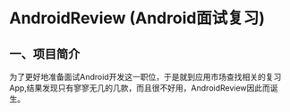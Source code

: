 # AndroidReview (Android面试复习)
## 一、项目简介
为了更好地准备面试Android开发这一职位，于是就到应用市场查找相关的复习App,结果发现只有寥寥无几的几款，而且很不好用，AndroidReview因此而诞生。
 
